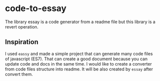 # code-to-essay
The library essay is a code generator from a readme file but this library is a revert operation.

## Inspiration
I used `eassy` and made a simple project that can generate many code files of javascript (ES7). That can create a good document because you can update code and docs in the same time. I would like to create a converter from code files structure into readme. It will be also created by `essay` after convert them.
